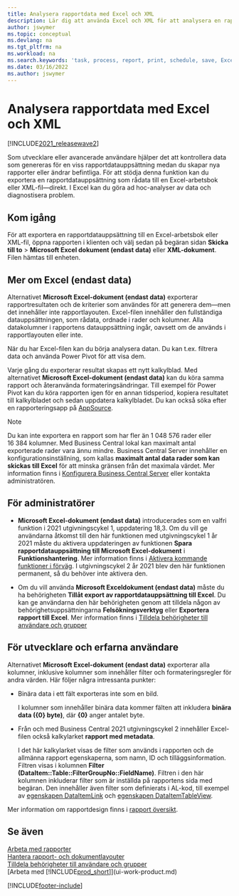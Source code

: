 ```yaml
---
title: Analysera rapportdata med Excel och XML
description: Lär dig att använda Excel och XML för att analysera en rapportdatauppsättning.
author: jswymer
ms.topic: conceptual
ms.devlang: na
ms.tgt_pltfrm: na
ms.workload: na
ms.search.keywords: 'task, process, report, print, schedule, save, Excel, PDF, Word, dataset'
ms.date: 03/16/2022
ms.author: jswymer
---
```

# <a name="analyzing-report-data-with-excel-and-xml"></a>Analysera rapportdata med Excel och XML

[!INCLUDE[2021_releasewave2](includes/2021_releasewave2.md)]

Som utvecklare eller avancerade användare hjälper det att kontrollera data som genereras för en viss rapportdatauppsättning medan du skapar nya rapporter eller ändrar befintliga. För att stödja denna funktion kan du exportera en rapportdatauppsättning som rådata till en Excel-arbetsbok eller XML-fil&mdash;direkt. I Excel kan du göra ad hoc-analyser av data och diagnostisera problem.

## <a name="get-started"></a>Kom igång

För att exportera en rapportdatauppsättning till en Excel-arbetsbok eller XML-fil, öppna rapporten i klienten och välj sedan på begäran sidan **Skicka till to** > **Microsoft Excel dokument (endast data)** eller **XML-dokument**. Filen hämtas till enheten.

## <a name="more-about-excel-data-only"></a>Mer om Excel (endast data)

Alternativet **Microsoft Excel-dokument (endast data)** exporterar rapportresultaten och de kriterier som användes för att generera dem&mdash;men det innehåller inte rapportlayouten. Excel-filen innehåller den fullständiga datauppsättningen, som rådata, ordnade i rader och kolumner. Alla datakolumner i rapportens datauppsättning ingår, oavsett om de används i rapportlayouten eller inte.

När du har Excel-filen kan du börja analysera datan. Du kan t.ex. filtrera data och använda Power Pivot för att visa dem.

Varje gång du exporterar resultat skapas ett nytt kalkylblad. Med alternativet **Microsoft Excel-dokument (endast data)** kan du köra samma rapport och återanvända formateringsändringar. Till exempel för Power Pivot kan du köra rapporten igen för en annan tidsperiod, kopiera resultatet till kalkylbladet och sedan uppdatera kalkylbladet. Du kan också söka efter en rapporteringsapp på [AppSource](https://appsource.microsoft.com/).

> [!NOTE]
> Du kan inte exportera en rapport som har fler än 1 048 576 rader eller 16 384 kolumner. Med Business Central lokal kan maximalt antal exporterade rader vara ännu mindre. Business Central Server innehåller en konfigurationsinställning, som kallas **maximalt antal data rader som kan skickas till Excel** för att minska gränsen från det maximala värdet. Mer information finns i [Konfigurera Business Central Server](/dynamics365/business-central/dev-itpro/administration/configure-server-instance#General) eller kontakta administratören.

## <a name="for-administrators"></a>För administratörer

- **Microsoft Excel-dokument (endast data)** introducerades som en valfri funktion i 2021 utgivningscykel 1, uppdatering 18,3. Om du vill ge användarna åtkomst till den här funktionen med utgivningscykel 1 år 2021 måste du aktivera uppdateringen av funktionen **Spara rapportdatauppsättning till Microsoft Excel-dokument** i **Funktionshantering**. Mer information finns i [Aktivera kommande funktioner i förväg](/dynamics365/business-central/dev-itpro/administration/feature-management). I utgivningscykel 2 år 2021 blev den här funktionen permanent, så du behöver inte aktivera den.

- Om du vill använda **Microsoft Exceldokument (endast data)** måste du ha behörigheten **Tillåt export av rapportdatauppsättning till Excel**. Du kan ge användarna den här behörigheten genom att tilldela någon av behörighetsuppsättningarna **Felsökningsverktyg** eller **Exportera rapport till Excel**. Mer information finns i [Tilldela behörigheter till användare och grupper](ui-define-granular-permissions.md)  

## <a name="for-developers-and-advanced-users"></a>För utvecklare och erfarna användare

Alternativet **Microsoft Excel-dokument (endast data)** exporterar alla kolumner, inklusive kolumner som innehåller filter och formateringsregler för andra värden. Här följer några intressanta punkter:

- Binära data i ett fält exporteras inte som en bild.

  I kolumner som innehåller binära data kommer fälten att inkludera **binära data ({0} byte)**, där **{0}** anger antalet byte.
- Från och med Business Central 2021 utgivningscykel 2 innehåller Excel-filen också kalkylarket **rapport med metadata**.

  I det här kalkylarket visas de filter som används i rapporten och de allmänna rapport egenskaperna, som namn, ID och tilläggsinformation. Filtren visas i kolumnen **Filter (DataItem::Table::FilterGroupNo::FieldName)**. Filtren i den här kolumnen inkluderar filter som är inställda på rapportens sida med begäran. Den innehåller även filter som definierats i AL-kod, till exempel av [egenskapen DataItemLink](/dynamics365/business-central/dev-itpro/developer/properties/devenv-dataitemlink-reports-property) och [egenskapen DataItemTableView](/dynamics365/business-central/dev-itpro/developer/properties/devenv-dataitemtableview-property).

Mer information om rapportdesign finns i [rapport översikt](/dynamics365/business-central/dev-itpro/developer/devenv-reports).

## <a name="see-also"></a>Se även

[Arbeta med rapporter](ui-work-report.md)  
[Hantera rapport- och dokumentlayouter](ui-manage-report-layouts.md)  
[Tilldela behörigheter till användare och grupper](ui-define-granular-permissions.md)  
[Arbeta med [!INCLUDE[prod_short](includes/prod_short.md)]](ui-work-product.md)

[!INCLUDE[footer-include](includes/footer-banner.md)]
